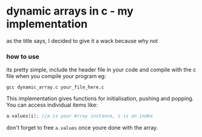 # dynamic arrays in c - my implementation

as the title says, I decided to give it a wack because why not

### how to use

its pretty simple, include the header file in your code and compile with the c file when you compile your program eg:
```
gcc dynamic_array.c your_file_here.c
```
This implementation gives functions for initialisation, pushing and popping. You can access individual items like:
```c
a.values[i]; //a is your Array instance, i is an index
```

don't forget to free `a.values` once youre done with the array.